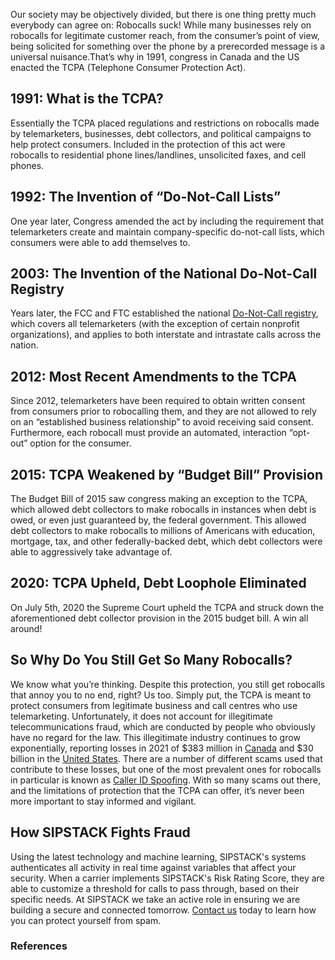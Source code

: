 
Our society may be objectively divided, but there is one thing pretty much everybody can agree on: Robocalls suck! While many businesses rely on robocalls for legitimate customer reach, from the consumer’s point of view, being solicited for something over the phone by a prerecorded message is a universal nuisance.That’s why in 1991, congress in Canada and the US enacted the TCPA (Telephone Consumer Protection Act). 

## 1991: What is the TCPA?                  

Essentially the TCPA placed regulations and restrictions on robocalls made by telemarketers, businesses, debt collectors, and political campaigns to help protect consumers. Included in the protection of this act were robocalls to residential phone lines/landlines, unsolicited faxes, and cell phones. 

## 1992: The Invention of “Do-Not-Call Lists” 

One year later, Congress amended the act by including the requirement that telemarketers create and maintain company-specific do-not-call lists, which consumers were able to add themselves to.

## 2003: The Invention of the National Do-Not-Call Registry

Years later, the FCC and FTC established the national [Do-Not-Call registry](https://www.donotcall.gov/), which covers all telemarketers (with the exception of certain nonprofit organizations), and applies to both interstate and intrastate calls across the nation.

## 2012: Most Recent Amendments to the TCPA             

Since 2012, telemarketers have been required to obtain written consent from consumers prior to robocalling them, and they are not allowed to rely on an “established business relationship” to avoid receiving said consent. Furthermore, each robocall must provide an automated, interaction “opt-out” option for the consumer. 

## 2015: TCPA Weakened by “Budget Bill” Provision               

The Budget Bill of 2015 saw congress making an exception to the TCPA, which allowed debt collectors to make robocalls in instances when debt is owed, or even just guaranteed by, the federal government. This allowed debt collectors to make robocalls to millions of Americans with education, mortgage, tax, and other federally-backed debt, which debt collectors were able to aggressively take advantage of. 

## 2020: TCPA Upheld, Debt Loophole Eliminated              

On July 5th, 2020 the Supreme Court upheld the TCPA and struck down the aforementioned debt collector provision in the 2015 budget bill. A win all around!

## So Why Do You Still Get So Many Robocalls?             

We know what you’re thinking. Despite this protection, you still get robocalls that annoy you to no end, right? Us too. Simply put, the TCPA is meant to protect consumers from legitimate business and call centres who use telemarketing. Unfortunately, it does not account for illegitimate telecommunications fraud, which are conducted by people who obviously have no regard for the law. This illegitimate industry continues to grow exponentially, reporting losses in 2021 of $383 million in [Canada](https://www.sipstack.com/resources/blog/the-state-of-spam-calling-in-canada) and $30 billion in the [United States](https://www.sipstack.com/resources/blog/the-state-of-spam-calling-in-the-US). 
There are a number of different scams used that contribute to these losses, but one of the most prevalent ones for robocalls in particular is known as [Caller ID Spoofing](https://www.sipstack.com/resources/knowledge-base/general/what-is-call-spoofing). With so many scams out there, and the limitations of protection that the TCPA can offer, it’s never been more important to stay informed and vigilant.

## How SIPSTACK Fights Fraud                      

Using the latest technology and machine learning, SIPSTACK's systems authenticates all activity in real time against variables that affect your security. When a carrier implements SIPSTACK's Risk Rating Score, they are able to customize a threshold for calls to pass through, based on their specific needs. At SIPSTACK we take an active role in ensuring we are building a secure and connected tomorrow. [Contact us](https://www.sipstack.com/contact/us) today to learn how you can protect yourself from spam.

### References

